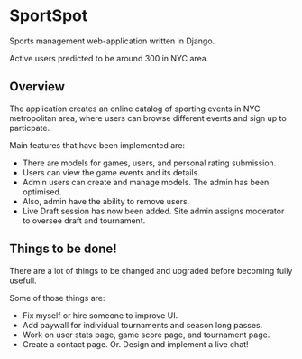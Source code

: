 <h1>SportSpot</h1>
<p>Sports management web-application written in Django.</p>
<p>Active users predicted to be around 300 in NYC area.</p>

<h2>Overview</h2>
<p>The application creates an online catalog of sporting events in NYC metropolitan area, where users can browse different events and sign up to particpate.</p>
<p>Main features that have been implemented are:</p>
<ul>
  <li>There are models for games, users, and personal rating submission.</li>
  <li>Users can view the game events and its details.</li>
  <li>Admin users can create and manage models. The admin has been optimised.</li>
  <li>Also, admin have the ability to remove users.</li>
  <li>Live Draft session has now been added. Site admin assigns moderator to oversee draft and tournament.</li> 
</ul>

<h2>Things to be done!</h2>
<p>There are a lot of things to be changed and upgraded before becoming fully usefull.</p>
<p>Some of those things are:</p>
<ul>
  <li>Fix myself or hire someone to improve UI.</li>
  <li>Add paywall for individual tournaments and season long passes.</li>
  <li>Work on user stats page, game score page, and tournament page.</li>
  <li>Create a contact page. Or. Design and implement a live chat!</li>
</ul>

